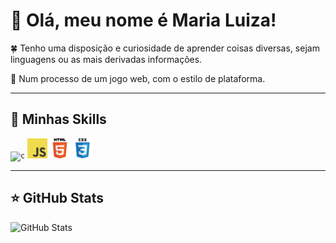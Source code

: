 # 💜 Olá, meu nome é Maria Luiza!

🍀 Tenho uma disposição e curiosidade de aprender coisas diversas, sejam linguagens ou as mais derivadas informações.

🔭 Num processo de um jogo web, com o estilo de plataforma.



---

## 🚀 Minhas Skills

<code><img height="32" src="https://cdn.iconscout.com/icon/free/png-512/c-programming-569564.png" alt="c"/></code>
<code><img height="32" src="https://raw.githubusercontent.com/github/explore/80688e429a7d4ef2fca1e82350fe8e3517d3494d/topics/javascript/javascript.png" alt="Javascript"/></code>
<code><img height="32" src="https://raw.githubusercontent.com/github/explore/80688e429a7d4ef2fca1e82350fe8e3517d3494d/topics/html/html.png" alt="HTML5"/></code>
<code><img height="32" src="https://raw.githubusercontent.com/github/explore/80688e429a7d4ef2fca1e82350fe8e3517d3494d/topics/css/css.png" alt="CSS"/></code>

----

## ⭐ GitHub Stats

![GitHub Stats](https://github-readme-stats.vercel.app/api?username=iuricode&show_icons=true)

<!---
Harukaina/Harukaina is a ✨ special ✨ repository because its `README.md` (this file) appears on your GitHub profile.
You can click the Preview link to take a look at your changes.
--->

